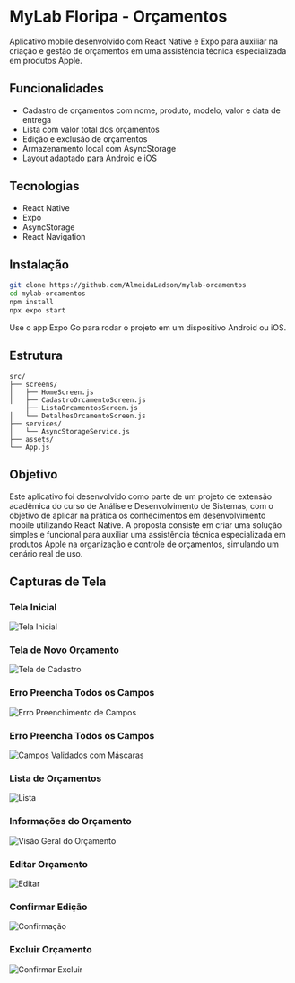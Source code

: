 # MyLab Floripa - Orçamentos

Aplicativo mobile desenvolvido com React Native e Expo para auxiliar na criação e gestão de orçamentos em uma assistência técnica especializada em produtos Apple.

## Funcionalidades

- Cadastro de orçamentos com nome, produto, modelo, valor e data de entrega
- Lista com valor total dos orçamentos
- Edição e exclusão de orçamentos
- Armazenamento local com AsyncStorage
- Layout adaptado para Android e iOS

## Tecnologias

- React Native
- Expo
- AsyncStorage
- React Navigation

## Instalação

```bash
git clone https://github.com/AlmeidaLadson/mylab-orcamentos
cd mylab-orcamentos
npm install
npx expo start
```

Use o app Expo Go para rodar o projeto em um dispositivo Android ou iOS.

## Estrutura

```
src/
├── screens/
│   ├── HomeScreen.js
│   ├── CadastroOrcamentoScreen.js
    ├── ListaOrcamentosScreen.js
│   └── DetalhesOrcamentoScreen.js
├── services/
│   └── AsyncStorageService.js
├── assets/
└── App.js
```

## Objetivo

Este aplicativo foi desenvolvido como parte de um projeto de extensão acadêmica do curso de Análise e Desenvolvimento de Sistemas, com o objetivo de aplicar na prática os conhecimentos em desenvolvimento mobile utilizando React Native. A proposta consiste em criar uma solução simples e funcional para auxiliar uma assistência técnica especializada em produtos Apple na organização e controle de orçamentos, simulando um cenário real de uso.

## Capturas de Tela

### Tela Inicial
![Tela Inicial](./assets/tela-inicial.jpeg)

### Tela de Novo Orçamento
![Tela de Cadastro](./assets/tela-novo-orcamento.jpeg)

### Erro Preencha Todos os Campos
![Erro Preenchimento de Campos](./assets/tela-erro-preencha-campos.jpeg)

### Erro Preencha Todos os Campos
![Campos Validados com Máscaras](./assets/tela-masked-text.jpeg)

### Lista de Orçamentos
![Lista](./assets/tela-lista-orcamento.jpeg)

### Informações do Orçamento
![Visão Geral do Orçamento](./assets/tela-info-orcamento.jpeg)

### Editar Orçamento
![Editar](./assets/tela-editar.jpeg)

### Confirmar Edição
![Confirmação](./assets/tela-confirma-editar.jpeg)

### Excluir Orçamento
![Confirmar Excluir](./assets/tela-confirmar-excluir.jpeg)